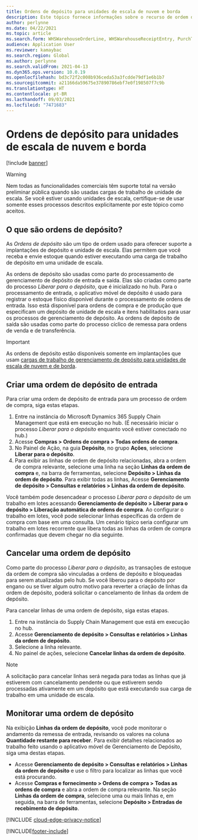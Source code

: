 ```yaml
---
title: Ordens de depósito para unidades de escala de nuvem e borda
description: Este tópico fornece informações sobre o recurso de ordem de depósito usado como parte da carga de trabalho da unidade de escala de depósito.
author: perlynne
ms.date: 04/22/2021
ms.topic: article
ms.search.form: WHSWarehouseOrderLine, WHSWarehouseReceiptEntry, PurchTable
audience: Application User
ms.reviewer: kamaybac
ms.search.region: Global
ms.author: perlynne
ms.search.validFrom: 2021-04-13
ms.dyn365.ops.version: 10.0.19
ms.openlocfilehash: bd3c72f2c008b936ceda53a3fcdde79df1e6b1b7
ms.sourcegitcommit: a21166da59675e37890786ebf7e0f198507f7c9b
ms.translationtype: HT
ms.contentlocale: pt-BR
ms.lasthandoff: 09/03/2021
ms.locfileid: "7471683"
---
```

# <a name="warehouse-orders-for-cloud-and-edge-scale-units"></a>Ordens de depósito para unidades de escala de nuvem e borda

[!include [banner](../includes/banner.md)]

> [!WARNING]
> Nem todas as funcionalidades comerciais têm suporte total na versão preliminar pública quando são usadas cargas de trabalho de unidade de escala. Se você estiver usando unidades de escala, certifique-se de usar somente esses processos descritos explicitamente por este tópico como aceitos.

## <a name="what-are-warehouse-orders"></a>O que são ordens de depósito?

As *Ordens de depósito* são um tipo de ordem usado para oferecer suporte a implantações de depósito e unidade de escala. Elas permitem que você receba e envie estoque quando estiver executando uma carga de trabalho de depósito em uma unidade de escala.

As ordens de depósito são usadas como parte do processamento de gerenciamento de depósito de entrada e saída. Elas são criadas como parte do processo *Liberar para o depósito*, que é inicializado no hub.
Para o processamento de entrada, o aplicativo móvel de depósito é usado para registrar o estoque físico disponível durante o processamento de ordens de entrada. Isso está disponível para ordens de compra e de produção que especificam um depósito de unidade de escala e itens habilitados para usar os processos de gerenciamento de depósito.
As ordens de depósito de saída são usadas como parte do processo cíclico de remessa para ordens de venda e de transferência.

> [!IMPORTANT]
> As ordens de depósito estão disponíveis somente em implantações que usam [cargas de trabalho de gerenciamento de depósito para unidades de escala de nuvem e de borda](cloud-edge-workload-warehousing.md).

## <a name="create-an-inbound-warehouse-order"></a>Criar uma ordem de depósito de entrada

Para criar uma ordem de depósito de entrada para um processo de ordem de compra, siga estas etapas.

1. Entre na instância do Microsoft Dynamics 365 Supply Chain Management que está em execução no hub. (É necessário iniciar o processo *Liberar para o depósito* enquanto você estiver conectado no hub.)
1. Acesse **Compras \> Ordens de compra \> Todas ordens de compra**.
1. No Painel de Ação, na guia **Depósito**, no grupo **Ações**, selecione **Liberar para o depósito**.
1. Para exibir as linhas de ordem de depósito relacionadas, abra a ordem de compra relevante, selecione uma linha na seção **Linhas da ordem de compra** e, na barra de ferramentas, selecione **Depósito \> Linhas da ordem de depósito**. Para exibir todas as linhas, Acesse **Gerenciamento de depósito \> Consultas e relatórios \> Linhas da ordem de depósito**.

Você também pode desencadear o processo *Liberar para o depósito* de um trabalho em lotes acessando **Gerenciamento de depósito > Liberar para o depósito > Liberação automática de ordens de compra**. Ao configurar o trabalho em lotes, você pode selecionar linhas específicas da ordem de compra com base em uma consulta. Um cenário típico seria configurar um trabalho em lotes recorrente que libera todas as linhas da ordem de compra confirmadas que devem chegar no dia seguinte.

## <a name="cancel-a-warehouse-order"></a>Cancelar uma ordem de depósito

Como parte do processo *Liberar para o depósito*, as transações de estoque da ordem de compra são vinculadas a ordens de depósito e bloqueadas para serem atualizadas pelo hub. Se você liberou para o depósito por engano ou se tiver algum outro motivo para reverter a criação de linhas da ordem de depósito, poderá solicitar o cancelamento de linhas da ordem de depósito.

Para cancelar linhas de uma ordem de depósito, siga estas etapas.

1. Entre na instância do Supply Chain Management que está em execução no hub.
1. Acesse **Gerenciamento de depósito \> Consultas e relatórios \> Linhas da ordem de depósito**.
1. Selecione a linha relevante.
1. No painel de ações, selecione **Cancelar linhas da ordem de depósito**.

> [!NOTE]
> A solicitação para cancelar linhas será negada para todas as linhas que já estiverem com cancelamento pendente ou que estiverem sendo processadas ativamente em um depósito que está executando sua carga de trabalho em uma unidade de escala.

## <a name="monitor-a-warehouse-order"></a>Monitorar uma ordem de depósito

Na exibição **Linhas da ordem de depósito**, você pode monitorar o andamento da remessa de entrada, revisando os valores na coluna **Quantidade restante para receber**. Para exibir detalhes relacionados ao trabalho feito usando o aplicativo móvel de Gerenciamento de Depósito, siga uma destas etapas.

- Acesse **Gerenciamento de depósito \> Consultas e relatórios \> Linhas da ordem de depósito** e use o filtro para localizar as linhas que você está procurando.
- Acesse **Compras e fornecimento \> Ordens de compra \> Todas as ordens de compra** e abra a ordem de compra relevante. Na seção **Linhas da ordem de compra**, selecione uma ou mais linhas e, em seguida, na barra de ferramentas, selecione **Depósito \> Entradas de recebimento de depósito**.

[!INCLUDE [cloud-edge-privacy-notice](../../includes/cloud-edge-privacy-notice.md)]


[!INCLUDE[footer-include](../../includes/footer-banner.md)]
